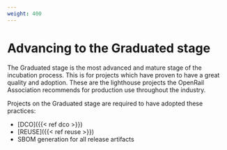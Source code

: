 ```yaml
---
weight: 400
---
```

# Advancing to the Graduated stage

The Graduated stage is the most advanced and mature stage of the incubation process. This is for projects which have proven to have a great quality and adoption. These are the lighthouse projects the OpenRail Association recommends for production use throughout the industry.

Projects on the Graduated stage are required to have adopted these practices:

* [DCO]({{< ref dco >}})
* [REUSE]({{< ref reuse >}})
* SBOM generation for all release artifacts
